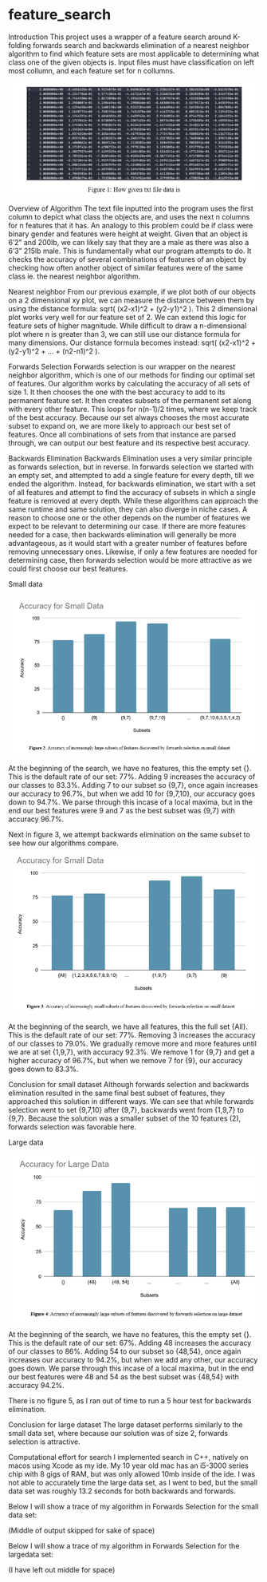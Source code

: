 # feature_search



Introduction
This project uses a wrapper of a feature search around K-folding forwards search and backwards elimination of a nearest neighbor algorithm to find which feature sets are most applicable to determining what class one of the given objects is. Input files must have classification on left most collumn, and each feature set for n collumns.



![Image 1](https://github.com/ssgupta0/feature_search/blob/master/Figure1.png)

Overview of Algorithm
The text file inputted into the program uses the first column to depict what class the objects are, and uses the next n columns for n features that it has. An analogy to this problem could be if class were binary gender and features were height at weight. Given that an object is 6’2” and 200lb, we can likely say that they are a male as there was also a 6’3” 215lb male. This is fundamentally what our program attempts to do. It checks the accuracy of several combinations of features of an object by checking how often another object of similar features were of the same class ie. the nearest neighbor algorithm.

Nearest neighbor
From our previous example, if we plot both of our objects on a 2 dimensional xy plot, we can measure the distance between them by using the distance formula: sqrt( (x2-x1)^2 + (y2-y1)^2 ).
This 2 dimensional plot works very well for our feature set of 2. We can extend this logic for feature sets of higher magnitude. While difficult to draw a n-dimensional plot where n is greater than 3, we can still use our distance formula for many dimensions. Our distance formula becomes instead: sqrt( (x2-x1)^2 + (y2-y1)^2 + … + (n2-n1)^2 ).

Forwards Selection
Forwards selection is our wrapper on the nearest neighbor algorithm, which is one of our methods for finding our optimal set of features. Our algorithm works by calculating the accuracy of all sets of size 1. It then chooses the one with the best accuracy to add to its permanent feature set. It then creates subsets of the permanent set along with every other feature. This loops for n(n-1)/2 times, where we keep track of the best accuracy. Because our set always chooses the most accurate subset to expand on, we are more likely to approach our best set of features. Once all combinations of sets from that instance are parsed through, we can output our best feature and its respective best accuracy. 

Backwards Elimination
Backwards Elimination uses a very similar principle as forwards selection, but in reverse. In forwards selection we started with an empty set, and attempted to add a single feature for every depth, till we ended the algorithm. Instead, for backwards elimination, we start with a set of all features and attempt to find the accuracy of subsets in which a single feature is removed at every depth. While these algorithms can approach the same runtime and same solution, they can also diverge in niche cases. A reason to choose one or the other depends on the number of features we expect to be relevant to determining our case. If there are more features needed for a case, then backwards elimination will generally be more advantageous, as it would start with a greater number of features before removing unnecessary ones. Likewise, if only a few features are needed for determining case, then forwards selection would be more attractive as we could first choose our best features.

Small data


![Image 2](https://github.com/ssgupta0/feature_search/blob/master/figure2.png)

At the beginning of the search, we have no features, this the empty set {}. This is the default rate of our set: 77%. Adding 9 increases the accuracy of our classes to 83.3%. Adding 7 to our subset so {9,7}, once again increases our accuracy to 96.7%, but when we add 10 for {9,7,10}, our accuracy goes down to 94.7%. We parse through this incase of a local maxima, but in the end our best features were 9 and 7 as the best subset was {9,7} with accuracy 96.7%.




Next in figure 3, we attempt backwards elimination on the same subset to see how our algorithms compare.

![Image 3](https://github.com/ssgupta0/feature_search/blob/master/figure3.png)

At the beginning of the search, we have all features, this the full set {All}. This is the default rate of our set: 77%. Removing 3 increases the accuracy of our classes to 79.0%. We gradually remove more and more features until we are at set {1,9,7}, with accuracy 92.3%. We remove 1 for {9,7} and get a higher accuracy of 96.7%, but when we remove 7 for {9}, our accuracy goes down to 83.3%. 

Conclusion for small dataset
Although forwards selection and backwards elimination resulted in the same final best subset of features, they approached this solution in different ways. We can see that while forwards selection went to set {9,7,10} after {9,7}, backwards went from {1,9,7} to {9,7}. Because the solution was a smaller subset of the 10 features (2), forwards selection was favorable here.

Large data


![Image 4](https://github.com/ssgupta0/feature_search/blob/master/figure4.png)

At the beginning of the search, we have no features, this the empty set {}. This is the default rate of our set: 67%. Adding 48 increases the accuracy of our classes to 86%. Adding 54 to our subset so {48,54}, once again increases our accuracy to 94.2%, but when we add any other, our accuracy goes down. We parse through this incase of a local maxima, but in the end our best features were 48 and 54 as the best subset was {48,54} with accuracy 94.2%.




There is no figure 5, as I ran out of time to run a 5 hour test for backwards elimination.

Conclusion for large dataset
The large dataset performs similarly to the small data set, where because our solution was of size 2, forwards selection is attractive. 


Computational effort for search
I implemented search in C++, natively on macos using Xcode as my ide. My 10 year old mac has an i5-3000 series chip with 8 gigs of RAM, but was only allowed 10mb inside of the ide. I was not able to accurately time the large data set, as I went to bed, but the small data set was roughly 13.2 seconds for both backwards and forwards.






















Below I will show a trace of my algorithm in Forwards Selection for the small data set:

 
(Middle of output skipped for sake of space)
 







Below I will show a trace of my algorithm in Forwards Selection for the largedata set:


(I have left out middle for space)


